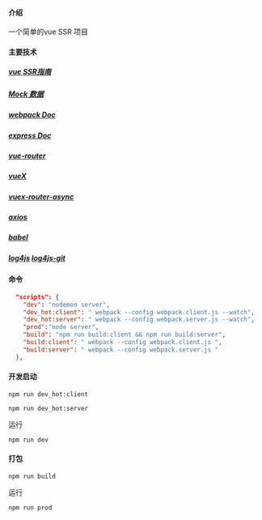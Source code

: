 

#### 介绍

一个简单的vue SSR 项目

#### 主要技术

##### [vue SSR指南](https://ssr.vuejs.org/zh/)

##### [Mock 数据](https://www.fastmock.site/)

##### [webpack Doc](https://www.webpackjs.com/)

##### [express Doc](https://www.expressjs.com.cn/)

##### [vue-router](https://router.vuejs.org/zh/)

##### [vueX](https://vuex.vuejs.org/zh/)

##### [vuex-router-async](https://github.com/vuejs/vuex-router-sync)

##### [axios](http://axios-js.com/)

##### [babel](https://babel.docschina.org/)

##### [log4js](https://log4js-node.github.io/) [log4js-git](https://github.com/log4js-node/log4js-node)

#### 命令

```json
  "scripts": {
    "dev": "nodemon server",
    "dev_hot:client": " webpack --config webpack.client.js --watch",
    "dev_hot:server": " webpack --config webpack.server.js --watch",
    "prod":"node server",
    "build": "npm run build:client && npm run build:server",
    "build:client": " webpack --config webpack.client.js ",
    "build:server": " webpack --config webpack.server.js "
  },
```
#### 开发启动

`npm run dev_hot:client`

`npm run dev_hot:server`

运行

`npm run dev`

#### 打包

`npm run build`

运行

`npm run prod`

